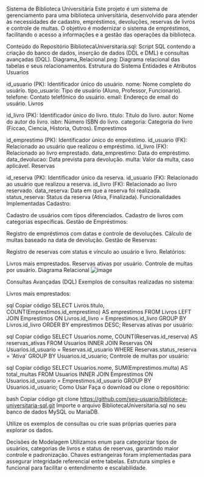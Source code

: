 Sistema de Biblioteca Universitária
Este projeto é um sistema de gerenciamento para uma biblioteca universitária, desenvolvido para atender às necessidades de cadastro, empréstimos, devoluções, reservas de livros e controle de multas. O objetivo é modernizar o sistema de empréstimos, facilitando o acesso a informações e a gestão das operações da biblioteca.

Conteúdo do Repositório
BibliotecaUniversitaria.sql: Script SQL contendo a criação do banco de dados, inserção de dados (DDL e DML) e consultas avançadas (DQL).
Diagrama_Relacional.png: Diagrama relacional das tabelas e seus relacionamentos.
Estrutura do Sistema
Entidades e Atributos
Usuarios

id_usuario (PK): Identificador único do usuário.
nome: Nome completo do usuário.
tipo_usuario: Tipo de usuário (Aluno, Professor, Funcionario).
telefone: Contato telefônico do usuário.
email: Endereço de email do usuário.
Livros

id_livro (PK): Identificador único do livro.
titulo: Título do livro.
autor: Nome do autor do livro.
isbn: Número ISBN do livro.
categoria: Categoria do livro (Ficcao, Ciencia, Historia, Outros).
Emprestimos

id_emprestimo (PK): Identificador único do empréstimo.
id_usuario (FK): Relacionado ao usuário que realizou o empréstimo.
id_livro (FK): Relacionado ao livro emprestado.
data_emprestimo: Data do empréstimo.
data_devolucao: Data prevista para devolução.
multa: Valor da multa, caso aplicável.
Reservas

id_reserva (PK): Identificador único da reserva.
id_usuario (FK): Relacionado ao usuário que realizou a reserva.
id_livro (FK): Relacionado ao livro reservado.
data_reserva: Data em que a reserva foi realizada.
status_reserva: Status da reserva (Ativa, Finalizada).
Funcionalidades Implementadas
Cadastro:

Cadastro de usuários com tipos diferenciados.
Cadastro de livros com categorias específicas.
Gestão de Empréstimos:

Registro de empréstimos com datas e controle de devoluções.
Cálculo de multas baseado na data de devolução.
Gestão de Reservas:

Registro de reservas com status e vínculo ao usuário e livro.
Relatórios:

Livros mais emprestados.
Reservas ativas por usuário.
Controle de multas por usuário.
Diagrama Relacional
![image](https://github.com/user-attachments/assets/efe26b1c-1d24-47f9-ba7f-935cca80d883)


Consultas Avançadas (DQL)
Exemplos de consultas realizadas no sistema:

Livros mais emprestados:

sql
Copiar código
SELECT Livros.titulo, COUNT(Emprestimos.id_emprestimo) AS emprestimos
FROM Livros
LEFT JOIN Emprestimos ON Livros.id_livro = Emprestimos.id_livro
GROUP BY Livros.id_livro
ORDER BY emprestimos DESC;
Reservas ativas por usuário:

sql
Copiar código
SELECT Usuarios.nome, COUNT(Reservas.id_reserva) AS reservas_ativas
FROM Usuarios
INNER JOIN Reservas ON Usuarios.id_usuario = Reservas.id_usuario
WHERE Reservas.status_reserva = 'Ativa'
GROUP BY Usuarios.id_usuario;
Controle de multas por usuário:

sql
Copiar código
SELECT Usuarios.nome, SUM(Emprestimos.multa) AS total_multas
FROM Usuarios
INNER JOIN Emprestimos ON Usuarios.id_usuario = Emprestimos.id_usuario
GROUP BY Usuarios.id_usuario;
Como Usar
Faça o download ou clone o repositório:

bash
Copiar código
git clone https://github.com/seu-usuario/biblioteca-universitaria-sql.git
Importe o arquivo BibliotecaUniversitaria.sql no seu banco de dados MySQL ou MariaDB.

Utilize os exemplos de consultas ou crie suas próprias queries para explorar os dados.

Decisões de Modelagem
Utilizamos enum para categorizar tipos de usuários, categorias de livros e status de reservas, garantindo maior controle e padronização.
Chaves estrangeiras foram implementadas para assegurar integridade referencial entre tabelas.
Estrutura simples e funcional para facilitar o entendimento e escalabilidade.
